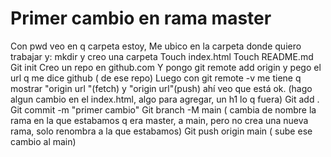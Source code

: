 # Primer cambio en rama master

Con pwd veo en q carpeta estoy, Me ubico en la carpeta donde quiero trabajar y:
mkdir y creo una carpeta
Touch index.html
Touch README.md
Git init
Creo un repo en github.com
Y pongo git remote add origin y pego el url q me dice github ( de ese repo)
Luego con git remote -v me tiene q mostrar "origin url "(fetch) y "origin url"(push) ahí veo que está ok.
(hago algun cambio en el index.html, algo para agregar, un h1 lo q fuera)
Git add .
Git commit -m "primer cambio"
Git branch -M main ( cambia de nombre la rama en la que estabamos q era master, a main, pero no crea una nueva rama, solo renombra a la que estabamos)
Git push origin main ( sube ese cambio al main)